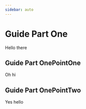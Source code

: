 ```yaml
---
sidebar: auto
---
```


# Guide Part One
Hello there

## Guide Part OnePointOne
Oh hi

## Guide Part OnePointTwo
Yes hello
